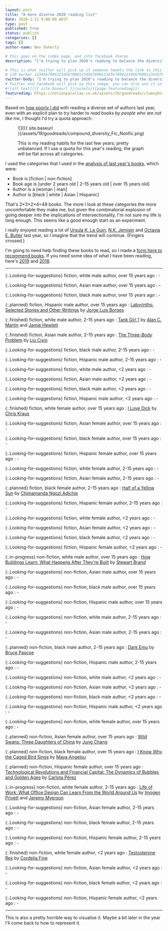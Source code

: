 ```yaml
---
layout: post
title: "A more diverse 2020 reading list"
date: 2020-1-12 9:00:00 AEST
type: post
published: true
status: publish
categories: []
tags: []
author-name: Ben Doherty

# this goes on the index page, and into facebook shares
description: "I'm trying to plan 2020's reading to balance the diversity; can you help?"

# This is what twitter will pick up if someone tweets the link to this page
# 110 marker 1234567890123456789012345678901234567890123456789012345678901234567890123456789012345678901234567890123456789
twitter-body: "I'm trying to plan 2020's reading to balance the diversity; can you help?"
# Twitter and facebook will pick up this image. you can also use it in a post with: -
#![alt text]({{ site.baseurl }}/assets/{{page.featuredimg}})
featuredimg: https://notionparallax.co.uk/assets/19/goodreads/clumsyDiversity.png
---
```


<style>
.planned:before {
    background-color: silver;
    content: "planned";
}
.finished:before {
    background-color: hsl(174, 100%, 29%);
    content: "finished";
}
.in-progress:before {
    background-color: hsl(30, 100%, 48%);
    content: "in-progress";
}
.Looking-for-suggestions:before {
    background-color: hsl(30, 100%, 48%);
    content: "still looking";
}
.planned:before,
.finished:before, 
.in-progress:before,
.Looking-for-suggestions:before {
    display: block;
    font-size: 50%;
    height: 100%;
    left: 0;
    margin-right: 1em;
    position: absolute;
    text-align: center;
    top: 0;
    transform: translateX(-1.6em);
    width: 1.6em;
    writing-mode: vertical-rl;
}
.planned, 
.finished,
.in-progress,
.Looking-for-suggestions {
    position: relative;
}
</style>

<script></script>

Based on [how poorly I did](https://notionparallax.co.uk/2019/goodreads2019) with reading a diverse set of authors last year, even with an explicit plan to try harder to _read books by people who are not like me_, I thought I'd try a quota approach.

<figure class="half-width right">

![]({{ site.baseurl }}/assets/19/goodreads/compound_diversity_Fic_Nonfic.png)

<figcaption>
This is my reading habits for the last few years; pretty unbalanced. If I use a quota for this year's reading, the graph will be flat across all categories.
</figcaption>

</figure>

I used the categories that I used in the [analysis of last year's books](https://notionparallax.co.uk/2019/goodreads2019), which were: 
* Book is [fiction \| non-fiction]
* Book age is [under 2 years old \| 2&ndash;15 years old \| over 15 years old]
* Author is a [woman \| man]
* Author is [black \| white \| Asian \| Hispanic]

That's 2&times;3&times;2&times;4=48 books. The more I look at these categories the more uncomfortable they make me, but given the combinatorial explosion of going deeper into the  implications of intersectionality, I'm not sure my life is long enough. This seems like a good enough start as an experiment.

I really enjoyed reading a lot of [Ursula K. Le Guin](https://www.goodreads.com/author/show/874602.Ursula_K_Le_Guin), [N.K. Jemisin](https://www.goodreads.com/author/show/2917917.N_K_Jemisin) and [Octavia E. Butler](https://www.goodreads.com/author/show/29535.Octavia_E_Butler) last year, so I imagine that the trend will continue. (Fingers crossed.)
 
I'm going to need help finding these books to read, so I made a [form here to recommend books](https://docs.google.com/forms/d/e/1FAIpQLScn25ETGWz7VjNY-U3DhseWwatcQOves9OyUFbk7yRDXLno4A/viewform?usp=sf_link). If you need some idea of what I have been reading, here's [2019](https://www.goodreads.com/user_challenges/14706992) and [2018](https://www.goodreads.com/user_challenges/11862761).

---

{:.Looking-for-suggestions} fiction, white male author, over 15 years ago
: -

{:.Looking-for-suggestions} fiction, Asian male author, over 15 years ago
: -

{:.Looking-for-suggestions} fiction, black male author, over 15 years ago
: -

{:.planned} fiction, Hispanic male author, over 15 years ago
: [Labyrinths: Selected Stories and Other Writings](https://www.goodreads.com/book/show/17717.Labyrinths) by [Jorge Luis Borges](https://www.goodreads.com/author/show/500.Jorge_Luis_Borges)

{:.finished} fiction, white male author, 2-15 years ago
: [Tank Girl 1](https://www.goodreads.com/book/show/29556973-tank-girl-classic-1) by [Alan C. Martin](https://www.goodreads.com/author/show/273456.Alan_C_Martin) and [Jamie Hewlett](https://www.goodreads.com/author/show/142836.Jamie_Hewlett)

{:.finished} fiction, Asian male author, 2-15 years ago
: [The Three-Body Problem](https://www.goodreads.com/book/show/20518872-the-three-body-problem) by [Liu Cixin](https://www.goodreads.com/author/show/5780686.Liu_Cixin)

{:.Looking-for-suggestions} fiction, black male author, 2-15 years ago
: -

{:.Looking-for-suggestions} fiction, Hispanic male author, 2-15 years ago
: -

{:.Looking-for-suggestions} fiction, white male author, <2 years ago
: -

{:.Looking-for-suggestions} fiction, Asian male author, <2 years ago
: -

{:.Looking-for-suggestions} fiction, black male author, <2 years ago
: -

{:.Looking-for-suggestions} fiction, Hispanic male author, <2 years ago
: -

{:.finished} fiction, white female author, over 15 years ago
: [I Love Dick](https://www.goodreads.com/book/show/243991.I_Love_Dick) by [Chris Kraus](https://www.goodreads.com/author/show/142778.Chris_Kraus)

{:.Looking-for-suggestions} fiction, Asian female author, over 15 years ago
: -

{:.Looking-for-suggestions} fiction, black female author, over 15 years ago
: -

{:.Looking-for-suggestions} fiction, Hispanic female author, over 15 years ago
: -

{:.Looking-for-suggestions} fiction, white female author, 2-15 years ago
: -

{:.Looking-for-suggestions} fiction, Asian female author, 2-15 years ago
: -

{:.planned} fiction, black female author, 2-15 years ago
: [Half of a Yellow Sun](https://www.goodreads.com/book/show/18749.Half_of_a_Yellow_Sun) by [Chimamanda Ngozi Adichie](https://www.goodreads.com/author/show/11291.Chimamanda_Ngozi_Adichie)

{:.Looking-for-suggestions} fiction, Hispanic female author, 2-15 years ago
: -

{:.Looking-for-suggestions} fiction, white female author, <2 years ago
: -

{:.Looking-for-suggestions} fiction, Asian female author, <2 years ago
: -

{:.Looking-for-suggestions} fiction, black female author, <2 years ago
: -

{:.Looking-for-suggestions} fiction, Hispanic female author, <2 years ago
: -

{:.in-progress} non-fiction, white male author, over 15 years ago
: [How Buildings Learn: What Happens After They're Built](https://www.goodreads.com/book/show/38310.How_Buildings_Learn) by [Stewart Brand](https://www.goodreads.com/author/show/18698.Stewart_Brand)

{:.Looking-for-suggestions} non-fiction, Asian male author, over 15 years ago
: -

{:.Looking-for-suggestions} non-fiction, black male author, over 15 years ago
: -

{:.Looking-for-suggestions} non-fiction, Hispanic male author, over 15 years ago
: -

{:.Looking-for-suggestions} non-fiction, white male author, 2-15 years ago
: -

{:.Looking-for-suggestions} non-fiction, Asian male author, 2-15 years ago
: -

{:.planned} non-fiction, black male author, 2-15 years ago
: [Dark Emu](https://www.goodreads.com/book/show/21401526-dark-emu) by [Bruce Pascoe](https://www.goodreads.com/author/show/809165.Bruce_Pascoe)

{:.Looking-for-suggestions} non-fiction, Hispanic male author, 2-15 years ago
: -

{:.Looking-for-suggestions} non-fiction, white male author, <2 years ago
: -

{:.Looking-for-suggestions} non-fiction, Asian male author, <2 years ago
: -

{:.Looking-for-suggestions} non-fiction, black male author, <2 years ago
: -

{:.Looking-for-suggestions} non-fiction, Hispanic male author, <2 years ago
: -

{:.Looking-for-suggestions} non-fiction, white female author, over 15 years ago
: -

{:.planned} non-fiction, Asian female author, over 15 years ago
: [Wild Swans: Three Daughters of China](https://www.goodreads.com/book/show/1848.Wild_Swans) by [Jung Chang](https://www.goodreads.com/author/show/1237.Jung_Chang)

{:.planned} non-fiction, black female author, over 15 years ago
: [I Know Why the Caged Bird Sings](https://www.goodreads.com/book/show/13214.I_Know_Why_the_Caged_Bird_Sings) by [Maya Angelou](https://www.goodreads.com/author/show/3503.Maya_Angelou)

{:.planned} non-fiction, Hispanic female author, over 15 years ago
: [Technological Revolutions and Financial Capital: The Dynamics of Bubbles and Golden Ages](https://www.goodreads.com/book/show/60509.Technological_Revolutions_and_Financial_Capital) by [Carlota Pérez](https://www.goodreads.com/author/show/34105.Carlota_P_rez)

{:.in-progress} non-fiction, white female author, 2-15 years ago
: [Life of Work: What Office Design Can Learn From the World Around Us](https://www.goodreads.com/book/show/20578592-life-of-work) by [Imogen Privett](https://www.goodreads.com/author/show/7778654.Imogen_Privett) and [Jeremy Myerson](https://www.goodreads.com/author/show/76237.Jeremy_Myerson)

{:.Looking-for-suggestions} non-fiction, Asian female author, 2-15 years ago
: -

{:.Looking-for-suggestions} non-fiction, black female author, 2-15 years ago
: -

{:.Looking-for-suggestions} non-fiction, Hispanic female author, 2-15 years ago
: -

{:.finished} non-fiction, white female author, <2 years ago
: [Testosterone Rex](https://www.goodreads.com/book/show/35187176-testosterone-rex) by [Cordelia Fine](https://www.goodreads.com/author/show/204893.Cordelia_Fine)

{:.Looking-for-suggestions} non-fiction, Asian female author, <2 years ago
: -

{:.Looking-for-suggestions} non-fiction, black female author, <2 years ago
: -

{:.Looking-for-suggestions} non-fiction, Hispanic female author, <2 years ago
: -

---

This is also a pretty horrible way to visualise it. Maybe a bit later in the year I'll come back to how to represent it.